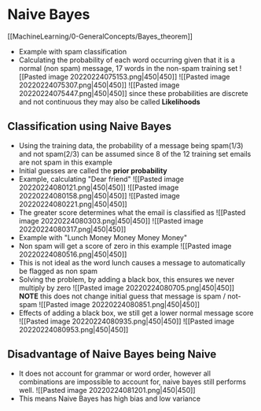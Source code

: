 # Naive Bayes
[[MachineLearning/0-GeneralConcepts/Bayes_theorem]]
- Example with spam classification 
- Calculating the probability of each word occurring given that it is a normal (non spam) message, 17 words in the non-spam training set
![[Pasted image 20220224075153.png|450|450]] 
![[Pasted image 20220224075307.png|450|450]]
![[Pasted image 20220224075447.png|450|450]]
since these probabilities are discrete and not continuous they may also be called **Likelihoods**
## Classification using Naive Bayes
- Using the training data, the probability of a message being spam(1/3) and not spam(2/3) can be assumed since 8 of the 12 training set emails are not spam in this example
- Initial guesses are called the **prior probability**
- Example, calculating "Dear friend"
![[Pasted image 20220224080121.png|450|450]]
![[Pasted image 20220224080158.png|450|450]]
![[Pasted image 20220224080221.png|450|450]]
- The greater score determines what the email is classified as
![[Pasted image 20220224080303.png|450|450]]
![[Pasted image 20220224080317.png|450|450]]
- Example with "Lunch Money Money Money Money"
- Non spam will get a score of zero in this example
![[Pasted image 20220224080516.png|450|450]]
- This is not ideal as the word lunch causes a message to automatically be flagged as non spam
- Solving the problem, by adding a black box, this ensures we never multiply by zero
![[Pasted image 20220224080705.png|450|450]]
**NOTE** this does not change initial guess that message is spam / not-spam
![[Pasted image 20220224080851.png|450|450]]
- Effects of adding a black box, we still get a lower normal message score
![[Pasted image 20220224080935.png|450|450]]
![[Pasted image 20220224080953.png|450|450]]

## Disadvantage of Naive Bayes being Naive
- It does not account for grammar or word order, however all combinations are impossible to account for, naive bayes still performs well.
![[Pasted image 20220224081201.png|450|450]]
- This means Naive Bayes has high bias and low variance 